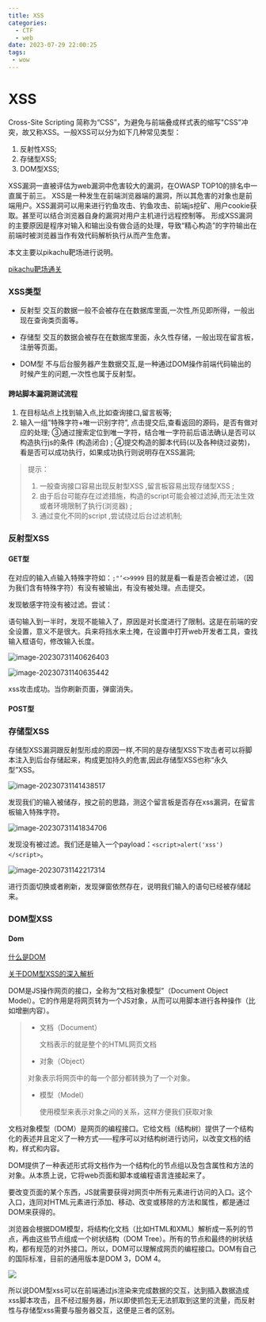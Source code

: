 ```yaml
---
title: XSS
categories:
  - CTF
  - web
date: 2023-07-29 22:00:25
tags: 
 - wow
---
```


# XSS

Cross-Site Scripting 简称为“CSS”，为避免与前端叠成样式表的缩写"CSS"冲突，故又称XSS。一般XSS可以分为如下几种常见类型：

1. 反射性XSS;
2. 存储型XSS;
3. DOM型XSS;

XSS漏洞一直被评估为web漏洞中危害较大的漏洞，在OWASP TOP10的排名中一直属于前三。
XSS是一种发生在前端浏览器端的漏洞，所以其危害的对象也是前端用户。XSS漏洞可以用来进行钓鱼攻击、钓鱼攻击、前端js挖矿、用户cookie获取。甚至可以结合浏览器自身的漏洞对用户主机进行远程控制等。
形成XSS漏洞的主要原因是程序对输入和输出没有做合适的处理，导致“精心构造”的字符输出在前端时被浏览器当作有效代码解析执行从而产生危害。

<!--more-->

本文主要以pikachu靶场进行说明。

[ pikachu靶场通关](https://blog.csdn.net/qq_53571321/article/details/121692906)

### XSS类型

- 反射型
  交互的数据一般不会被存在在数据库里面,一次性,所见即所得，一般出现在查询类页面等。

- 存储型
  交互的数据会被存在在数据库里面，永久性存储，一般出现在留言板，注册等页面。

- DOM型
  不与后台服务器产生数据交互,是一种通过DOM操作前端代码输出的时候产生的问题,一次性也属于反射型。

#### 跨站脚本漏洞测试流程

1. 在目标站点上找到输入点,比如查询接口,留言板等;
2. 输入一组”特殊字符+唯一识别字符”, 点击提交后,查看返回的源码，是否有做对应的处理;
   ③通过搜索定位到唯一字符，结合唯一字符前后语法确认是否可以构造执行js的条件 (构造闭合) ;
   ④提交构造的脚本代码(以及各种绕过姿势)，看是否可以成功执行，如果成功执行则说明存在XSS漏洞;

> 提示：
>
> 1. 一般查询接口容易出现反射型XSS ,留言板容易出现存储型XSS ;
> 2. 由于后台可能存在过滤措施，构造的script可能会被过滤掉,而无法生效或者环境限制了执行(浏览器) ;
> 3. 通过变化不同的script ,尝试绕过后台过滤机制;

### 反射型XSS

#### GET型

在对应的输入点输入特殊字符如：`;"’<>9999`
目的就是看一看是否会被过滤，（因为我们含有特殊字符）有没有被输出，有没有被处理。点击提交。



发现敏感字符没有被过滤。尝试：

语句输入到一半时，发现不能输入了，原因是对长度进行了限制。这是在前端的安全设置，意义不是很大。兵来将挡水来土掩，在设置中打开web开发者工具，查找输入框语句，修改输入长度。

![image-20230731140626403](D:\Documents\Desktop\WOW\blog\testBlog\source\_posts\CTF\web\XSS.assets\image-20230731140626403.png)

![image-20230731140635442](D:\Documents\Desktop\WOW\blog\testBlog\source\_posts\CTF\web\XSS.assets\image-20230731140635442.png)

xss攻击成功。当你刷新页面，弹窗消失。

#### POST型



### 存储型XSS

存储型XSS漏洞跟反射型形成的原因一样,不同的是存储型XSS下攻击者可以将脚本注入到后台存储起来，构成更加持久的危害,因此存储型XSS也称“永久型”XSS。

![image-20230731141438517](D:\Documents\Desktop\WOW\blog\testBlog\source\_posts\CTF\web\XSS.assets\image-20230731141438517.png)

发现我们的输入被储存，按之前的思路，测这个留言板是否存在xss漏洞，在留言板输入特殊字符。

![image-20230731141834706](D:\Documents\Desktop\WOW\blog\testBlog\source\_posts\CTF\web\XSS.assets\image-20230731141834706.png)

发现没有被过滤。我们还是输入一个payload：`<script>alert('xss')</script>`。

![image-20230731142217314](D:\Documents\Desktop\WOW\blog\testBlog\source\_posts\CTF\web\XSS.assets\image-20230731142217314.png)

进行页面切换或者刷新，发现弹窗依然存在，说明我们输入的语句已经被存储起来。

### DOM型XSS

#### Dom

[什么是DOM](https://blog.csdn.net/m0_58620483/article/details/126499977?ops_request_misc=%7B%22request%5Fid%22%3A%22169078478116800226592812%22%2C%22scm%22%3A%2220140713.130102334..%22%7D&request_id=169078478116800226592812&biz_id=0&utm_medium=distribute.pc_search_result.none-task-blog-2~all~top_positive~default-1-126499977-null-null.142^v91^control_2,239^v12^control2&utm_term=DOM&spm=1018.2226.3001.4187)

[ 关于DOM型XSS的深入解析](https://blog.csdn.net/qq_53577336/article/details/122441536?ops_request_misc=%7B%22request%5Fid%22%3A%22169078545416800226591807%22%2C%22scm%22%3A%2220140713.130102334..%22%7D&request_id=169078545416800226591807&biz_id=0&utm_medium=distribute.pc_search_result.none-task-blog-2~all~sobaiduend~default-1-122441536-null-null.142^v91^control_2,239^v12^control2&utm_term=DOM-XSS&spm=1018.2226.3001.4187)

DOM是JS操作网页的接口，全称为“文档对象模型”（Document Object Model）。它的作用是将网页转为一个JS对象，从而可以用脚本进行各种操作（比如增删内容）。

> - 文档（Document）
>
>   文档表示的就是整个的HTML网页文档
>
> -  对象（Object）
>
>   对象表示将网页中的每一个部分都转换为了一个对象。
>
> - 模型（Model）
>
>   使用模型来表示对象之间的关系，这样方便我们获取对象

文档对象模型（DOM）是网页的编程接口。它给文档（结构树）提供了一个结构化的表述并且定义了一种方式——程序可以对结构树进行访问，以改变文档的结构，样式和内容。

DOM提供了一种表述形式将文档作为一个结构化的节点组以及包含属性和方法的对象。从本质上说，它将web页面和脚本或编程语言连接起来了。

要改变页面的某个东西，JS就需要获得对网页中所有元素进行访问的入口。这个入口，连同对HTML元素进行添加、移动、改变或移除的方法和属性，都是通过DOM来获得的。

浏览器会根据DOM模型，将结构化文档（比如HTML和XML）解析成一系列的节点，再由这些节点组成一个树状结构（DOM Tree）。所有的节点和最终的树状结构，都有规范的对外接口。所以，DOM可以理解成网页的编程接口。DOM有自己的国际标准，目前的通用版本是DOM 3，DOM 4。

![ ](https://img-blog.csdnimg.cn/9bb1631414374b5bad883e949c8259ad.png?x-oss-process=image)

所以说DOM型xss可以在前端通过js渲染来完成数据的交互，达到插入数据造成xss脚本攻击，且不经过服务器，所以即使抓包无无法抓取到这里的流量，而反射性与存储型xss需要与服务器交互，这便是三者的区别。

